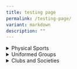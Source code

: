 ```yaml
---
title: testing page
permalink: /testing-page/
variant: markdown
description: ""
---
```

<style>
	table{
	width: 100%
	}
	td {
	border: 1px; solid #000;
	padding 10px;
	text-align: center;
	}
	.image-cell {
	width: 50%;
	}
	.text-cell {
	width: 50%;
	}
	.bg-color{
	background-color: #EBF5FB;
	}
</style>
<div data-type="detailGroup" class="isomer-accordion isomer-accordion-white">
<details class="isomer-details">
<summary>Physical Sports</summary>
<div data-type="detailsContent" class="isomer-details-content">
<table>
<tbody>
<tr>
<td class="image-cell">
<div class="isomer-image-wrapper">
<img style="width: 100%; height: auto;" height="auto" width="100%" alt="Description of the image" src="/images/archery_v1.png">
</div>
</td>
<td class="text-cell">
<p>insert the text here</p>
</td>
</tr>
	
<tr>
<td class="text-cell bg-color">
<p>insert the text here</p>
</td>
<td class="image-cell bg-color">
<div class="isomer-image-wrapper">
<img style="width: 100%; height: auto;" height="auto" width="100%" alt="Description of the image" src="/images/string ensemble_d1r1328.jpeg">
</div>
</td>
</tr>
	
<tr>
<td class="image-cell">
<div class="isomer-image-wrapper">
<img style="width: 100%; height: auto;" height="auto" width="100%" alt="Description of the image" src="/images/wushu_d1r0570.jpeg">
</div>
</td>
<td class="text-cell">
<p>insert the text here</p>
</td>
</tr>
	
<tr>
<td class="text-cell bg-color">
<p>insert the text here</p>
</td>
<td class="image-cell bg-color">
<div class="isomer-image-wrapper">
<img style="width: 100%; height: auto;" height="auto" width="100%" alt="Description of the image" src="/images/string ensemble_d1r1328.jpeg">
</div>
</td>
</tr>
	
</tbody>
</table>
</div>
</details>
</div>
<details class="isomer-details">
<summary>Uniformed Groups</summary>
<div data-type="detailsContent" class="isomer-details-content">
<p></p>
</div>
</details>
<details class="isomer-details">
<summary>Clubs and Societies</summary>
<div data-type="detailsContent" class="isomer-details-content">
<p></p>
</div>
</details>
<p></p>